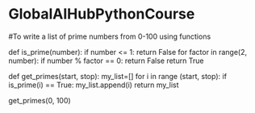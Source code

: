 # GlobalAIHubPythonCourse
#To write a list of prime numbers from 0-100 using functions



def is_prime(number):
    if number <= 1:
        return False
    for factor in range(2, number):
        if number % factor == 0:
            return False
        return True
    
    
    
def get_primes(start, stop):
    my_list=[]
    for i in range (start, stop):
        if is_prime(i) == True:
            my_list.append(i)
    return my_list

get_primes(0, 100)
